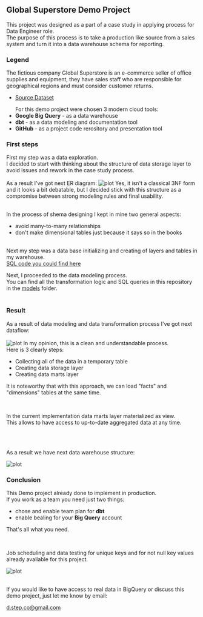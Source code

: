 ## Global Superstore Demo Project
This project was designed as a part of a case study in applying process for Data Engineer role. 
<br />
The purpose of this process is to take a production like source from a sales system and turn it into a data warehouse schema for reporting. 
### Legend
The fictious company Global Superstore is an e-commerce seller of office supplies and equipment, they have sales staff who are responsible for geographical regions and must consider customer returns.
<br />
+ <a href="https://drive.google.com/drive/folders/1rjurPuqOjcsdTEdqKRbqZjr-dwXk7ml9" target="_blank">Source Dataset</a></p>
For this demo project were chosen 3 modern cloud tools:
+ **Google Big Query** - as a data warehouse
+ **dbt** - as a data modeling and documentation tool
+ **GitHub** - as a project code rerository and presentation tool
### First steps
First my step was a data exploration.<br />
I decided to start with thinking about the structure of data storage layer to avoid issues and rework in the case study process.
<br />
<br />
As a result I've got next ER diagram:
![plot](https://live.staticflickr.com/65535/52016172643_6a2be1ea85_b.jpg)
Yes, it isn't a classical 3NF form and it looks a bit debatable, but I decided stick with this structure as a compromise between strong modeling rules and final usability.

<br />
In the process of shema designing I kept in mine two general aspects:

+ avoid many-to-many relationships
+ don't make dimensional tables just because it says so in the books

<br />
Next my step was a data base initializing and creating of layers and tables in my warehouse.<br />
<a href="https://github.com/d-step-co/global_superstore/blob/main/Init/first_steps.sql" target="_blank">SQL code you could find here</a></p>
Next, I proceeded to the data modeling process.
<br />
You can find all the transformation logic and SQL queries in this repository in the <a href="https://github.com/d-step-co/global_superstore/tree/main/models" target="_blank">models</a> folder.
<br />
<br />

### Result
As a result of data modeling and data transformation process I've got next dataflow:
<br />
<br />
![plot](https://live.staticflickr.com/65535/52018462050_504f19b6b2_b.jpg)
In my opinion, this is a clean and understandable process.
<br />
Here is 3 clearly steps:
+ Collecting all of the data in a temporary table
+ Creating data storage layer
+ Creating data marts layer

It is noteworthy that with this approach, we can load "facts" and "dimensions" tables at the same time.

<br />

In the current implementation data marts layer materialized as view.
<br />
This allows to have access to up-to-date aggregated data at any time.

<br />
<br />

As a result we have next data warehouse structure:

![plot](https://live.staticflickr.com/65535/52017982953_3d7c2e5666_c.jpg)


### Conclusion
This Demo project already done to implement in production.
<br />
If you work as a team you need just two things:
+ chose and enable team plan for **dbt**
+ enable bealing for your **Big Query** account

That's all what you need.

<br />

Job scheduling and data testing for unique keys and for not null key values already available for this project.
<br />

![plot](https://live.staticflickr.com/65535/52017137252_897619c670_o.png)

<br />
If you would like to have access to real data in BigQuery or discuss this demo project, just let me know by email: <p><a href="mailto:d.step.co@gmail.com">d.step.co@gmail.com</a></p>
